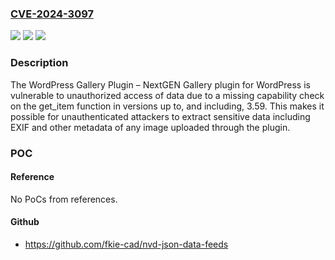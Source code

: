 ### [CVE-2024-3097](https://cve.mitre.org/cgi-bin/cvename.cgi?name=CVE-2024-3097)
![](https://img.shields.io/static/v1?label=Product&message=WordPress%20Gallery%20Plugin%20%E2%80%93%20NextGEN%20Gallery&color=blue)
![](https://img.shields.io/static/v1?label=Version&message=*%3C%3D%203.59%20&color=brighgreen)
![](https://img.shields.io/static/v1?label=Vulnerability&message=CWE-862%20Missing%20Authorization&color=brighgreen)

### Description

The WordPress Gallery Plugin – NextGEN Gallery plugin for WordPress is vulnerable to unauthorized access of data due to a missing capability check on the get_item function in versions up to, and including, 3.59. This makes it possible for unauthenticated attackers to extract sensitive data including EXIF and other metadata of any image uploaded through the plugin.

### POC

#### Reference
No PoCs from references.

#### Github
- https://github.com/fkie-cad/nvd-json-data-feeds

